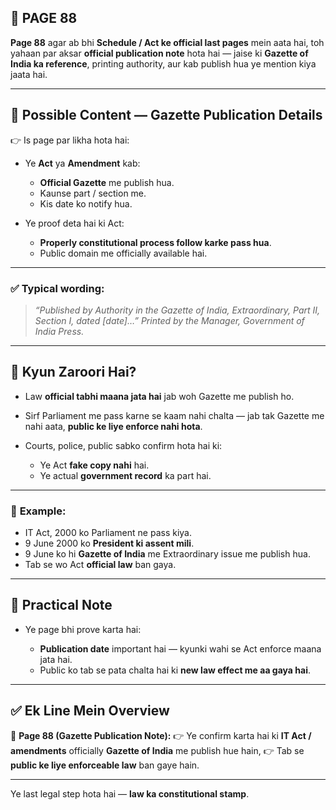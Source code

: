 ## 📄 **PAGE 88**

**Page 88** agar ab bhi **Schedule / Act ke official last pages** mein aata hai, toh yahaan par aksar **official publication note** hota hai — jaise ki **Gazette of India ka reference**, printing authority, aur kab publish hua ye mention kiya jaata hai.

---

## 🔹 **Possible Content — Gazette Publication Details**

👉 Is page par likha hota hai:

* Ye **Act** ya **Amendment** kab:

  * **Official Gazette** me publish hua.
  * Kaunse part / section me.
  * Kis date ko notify hua.

* Ye proof deta hai ki Act:

  * **Properly constitutional process follow karke pass hua**.
  * Public domain me officially available hai.

---

### ✅ **Typical wording:**

> *“Published by Authority in the Gazette of India, Extraordinary, Part II, Section I, dated \[date]…”*
> *Printed by the Manager, Government of India Press.*

---

## 🔹 **Kyun Zaroori Hai?**

* Law **official tabhi maana jata hai** jab woh Gazette me publish ho.

* Sirf Parliament me pass karne se kaam nahi chalta — jab tak Gazette me nahi aata, **public ke liye enforce nahi hota**.

* Courts, police, public sabko confirm hota hai ki:

  * Ye Act **fake copy nahi** hai.
  * Ye actual **government record** ka part hai.

---

### 🧩 **Example:**

* IT Act, 2000 ko Parliament ne pass kiya.
* 9 June 2000 ko **President ki assent mili**.
* 9 June ko hi **Gazette of India** me Extraordinary issue me publish hua.
* Tab se wo Act **official law** ban gaya.

---

## 🔹 **Practical Note**

* Ye page bhi prove karta hai:

  * **Publication date** important hai — kyunki wahi se Act enforce maana jata hai.
  * Public ko tab se pata chalta hai ki **new law effect me aa gaya hai**.

---

## ✅ **Ek Line Mein Overview**

📌 **Page 88 (Gazette Publication Note):**
👉 Ye confirm karta hai ki **IT Act / amendments** officially **Gazette of India** me publish hue hain,
👉 Tab se **public ke liye enforceable law** ban gaye hain.

---

Ye last legal step hota hai — **law ka constitutional stamp**.
